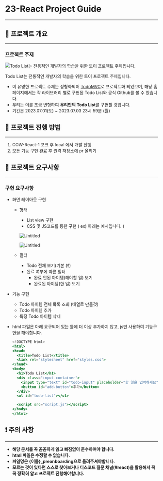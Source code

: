 # 23-React Project Guide

---

## 📖 프로젝트 개요

---

### 프로젝트 주제

![Todo List는 전통적인 개발자의 학습을 위한 토이 프로젝트 주제입니다.](https://github.com/COW-edu/COW-React-1/assets/108217858/42df2a39-2746-4816-8ef5-21f97a4a7563)

Todo List는 전통적인 개발자의 학습을 위한 토이 프로젝트 주제입니다.

- 이 유명한 프로젝트 주제는 정형화되어 [TodoMVC](https://todomvc.com/)로 프로젝트화 되었으며, 해당 홈페이지에서는 각 라이브러리 별로 구현된 Todo List와 공식 Github를 볼 수 있습니다.
- 우리는 이를 조금 변형하여 **우리만의 Todo List**를 구현할 것입니다.
- 기간은 2023.07.01(토) ~ 2023.07.03 23시 59분 (월)

## 🔨 프로젝트 진행 방법

---

1. COW-React-1 포크 후 local 에서 개발 진행
2. 모든 기능 구현 완료 후 원격 저장소에 pr 올리기

## 🎯 프로젝트 요구사항

---

### 구현 요구사항

- 화면 레이아웃 구현
    - 형태
        - List view 구현
        - CSS 및 JS코드를 통한 구현 ( ex) 아래는 예시입니다. )
        
        ![Untitled](https://github.com/COW-edu/COW-React-1/assets/108217858/403d90c6-af4b-4317-af88-c63175cd2f8a)
        
        ![Untitled](https://github.com/COW-edu/COW-React-1/assets/108217858/d45f8fd7-fc12-4756-a8b8-c6d5202aea06)
        
    - 필터
        - Todo 전체 보기(기본 뷰)
        - 완료 여부에 따른 필터
            - 완료 안된 아이템(해야할 일) 보기
            - 완료된 아이템(한 일) 보기
- 기능 구현
    - Todo 아이템 전체 목록 조회 (배열로 만들것)
    - Todo 아이템 추가
    - 특정 Todo 아이템 삭제
- html 파일은 아래 요구되어 있는 틀에 더 이상 추가하지 않고, js만 사용하여 기능구현을 해야합니다.
    
    ```jsx
    <!DOCTYPE html>
    <html>
    <head>
      <title>Todo List</title>
      <link rel="stylesheet" href="styles.css">
    </head>
    <body>
      <h1>Todo List</h1>
      <div class="input-container">
        <input type="text" id="todo-input" placeholder="할 일을 입력하세요">
        <button id="add-button">추가</button>
      </div>
      <ul id="todo-list"></ul>
    
      <script src="script.js"></script>
    </body>
    </html>
    ```
    

## ❗ 주의 사항

---

- **해당 문서를 꼭 꼼꼼하게 읽고 빠짐없이 준수하여야 합니다.**
- **html 파일은 수정할 수 없습니다.**
- **파일명은 {이름}_preonboarding으로 올려주셔야합니다.**
- **모르는 것이 있다면 스스로 찾아보거나 디스코드 질문 채널(#react)을 활용해서 꼭꼭 정확히 알고 프로젝트 진행해야합니다.**